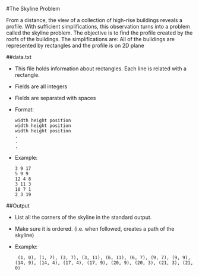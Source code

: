 #The Skyline Problem

From a distance, the view of a collection of high-rise buildings reveals a profile. With sufficient simplifications, this observation turns into a problem called the skyline problem. The objective is to find the profile created by the roofs of the buildings. The simplifications are: All of the buildings are represented by rectangles and the profile is on 2D plane

##data.txt

- This file holds information about rectangles. Each line is related with a rectangle. 
- Fields are all integers
- Fields are separated with spaces
- Format: 
    ```
    width height position
    width height position
    width height position
    .
    .
    .
    ```
- Example:

    ```
    3 9 17
    5 9 9 
    12 4 8 
    3 11 3 
    10 7 1 
    2 3 19
    ```    
 ##Output
 
 - List all the corners of the skyline in the standard output.
 - Make sure it is ordered. (i.e. when followed, creates a path of the skyline) 
 - Example:
 
    ``` (1, 0), (1, 7), (3, 7), (3, 11), (6, 11), (6, 7), (9, 7), (9, 9), (14, 9), (14, 4), (17, 4), (17, 9), (20, 9), (20, 3), (21, 3), (21, 0)```